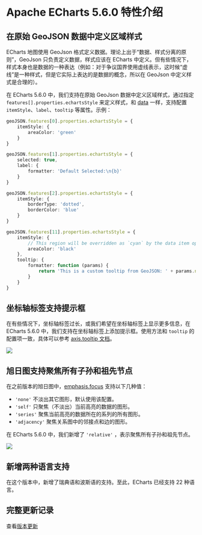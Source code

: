 # Apache ECharts 5.6.0 特性介绍

## 在原始 GeoJSON 数据中定义区域样式

ECharts 地图使用 GeoJson 格式定义数据。理论上出于“数据、样式分离的原则”，GeoJson 只负责定义数据，样式应该在 ECharts 中定义。但有些情况下，样式本身也是数据的一种表达（例如：对于争议国界使用虚线表示，这时候“虚线”是一种样式，但是它实际上表达的是数据的概念，所以在 GeoJson 中定义样式是合理的）。

在 ECharts 5.6.0 中，我们支持在原始 GeoJson 数据中定义区域样式，通过指定 `features[].properties.echartsStyle` 来定义样式，和 [data](${optionPath}series-map.data) 一样，支持配置 `itemStyle`、`label`、`tooltip` 等属性。示例：

```ts
geoJSON.features[0].properties.echartsStyle = {
    itemStyle: {
        areaColor: 'green'
    }
}

geoJSON.features[1].properties.echartsStyle = {
    selected: true,
    label: {
        formatter: 'Default Selected:\n{b}'
    }
}

geoJSON.features[2].properties.echartsStyle = {
    itemStyle: {
        borderType: 'dotted',
        borderColor: 'blue'
    }
}

geoJSON.features[11].properties.echartsStyle = {
    itemStyle: {
        // This region will be overridden as `cyan` by the data item option
        areaColor: 'black'
    },
    tooltip: {
        formatter: function (params) {
            return 'This is a custom tooltip from GeoJSON: ' + params.name;
        }
    }
}
```

## 坐标轴标签支持提示框

在有些情况下，坐标轴标签过长，或我们希望在坐标轴标签上显示更多信息，在 ECharts 5.6.0 中，我们支持在坐标轴标签上添加提示框。使用方法和 `tooltip` 的配置项一致，具体可以参考 [axis.tooltip 文档](${optionPath}xAxis.tooltip)。

![](images/5-6-0/axis-tooltip.png)

## 旭日图支持聚焦所有子孙和祖先节点

在之前版本的旭日图中，[emphasis.focus](${optionPath}series-sunburst.emphasis.focus) 支持以下几种值：

- `'none'` 不淡出其它图形，默认使用该配置。
- `'self'` 只聚焦（不淡出）当前高亮的数据的图形。
- `'series'` 聚焦当前高亮的数据所在的系列的所有图形。
- `'adjacency'` 聚焦关系图中的邻接点和边的图形。

在 ECharts 5.6.0 中，我们新增了 `'relative'` ，表示聚焦所有子孙和祖先节点。

![](images/5-6-0/sunburst-emphasis-relative.png)

## 新增两种语言支持

在这个版本中，新增了瑞典语和波斯语的支持。至此，ECharts 已经支持 22 种语言。

## 完整更新记录

查看[版本更新](${mainSitePath}changelog.html#v5-6-0)

